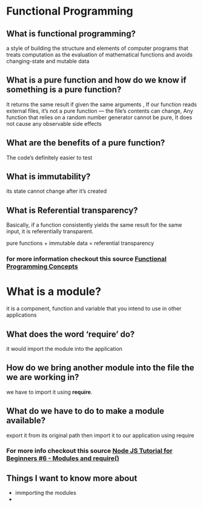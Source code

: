 # Functional Programming

## What is functional programming?
a style of building the structure and elements of computer programs that treats computation as the evaluation of mathematical functions and avoids changing-state and mutable data
## What is a pure function and how do we know if something is a pure function?
It returns the same result if given the same arguments , If our function reads external files, it’s not a pure function — the file’s contents can change, Any function that relies on a random number generator cannot be pure, It does not cause any observable side effects
## What are the benefits of a pure function?
The code’s definitely easier to test
## What is immutability?
its state cannot change after it’s created
## What is Referential transparency?
Basically, if a function consistently yields the same result for the same input, it is referentially transparent.

pure functions + immutable data = referential transparency

### for more information checkout this source [Functional Programming Concepts](https://medium.com/the-renaissance-developer/concepts-of-functional-programming-in-javascript-6bc84220d2aa)


# What is a module?

it is a component, function and variable that you intend to use in other applications

## What does the word ‘require’ do?

it would import the module into the application

## How do we bring another module into the file the we are working in?

we have to import it using **require**.

## What do we have to do to make a module available?

export it from its original path then import it to our application using require

### For more info checkout this source [Node JS Tutorial for Beginners #6 - Modules and require()](https://www.youtube.com/watch?v=xHLd36QoS4k)

## Things I want to know more about
- immporting the modules
- 
